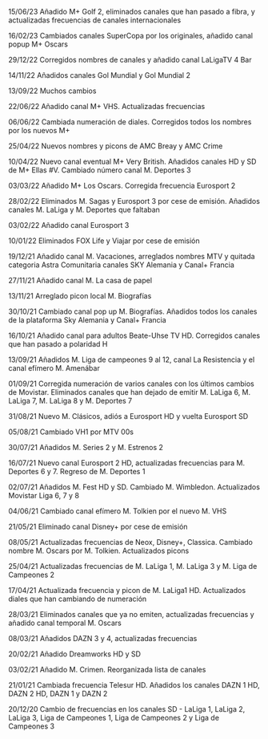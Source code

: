 15/06/23 Añadido M+ Golf 2, eliminados canales que han pasado a fibra, y actualizadas frecuencias de canales internacionales

16/02/23 Cambiados canales SuperCopa por los originales, añadido canal popup M+ Oscars

29/12/22 Corregidos nombres de canales y añadido canal LaLigaTV 4 Bar

14/11/22 Añadidos canales Gol Mundial y Gol Mundial 2

13/09/22 Muchos cambios

22/06/22 Añadido canal M+ VHS. Actualizadas frecuencias

06/06/22 Cambiada numeración de diales. Corregidos todos los nombres por los nuevos M+

25/04/22 Nuevos nombres y picons de AMC Breay y AMC Crime

10/04/22 Nuevo canal eventual M+ Very British. Añadidos canales HD y SD de M+ Ellas #V. Cambiado número canal M. Deportes 3

03/03/22 Añadido M+ Los Oscars. Corregida frecuencia Eurosport 2

28/02/22 Eliminados M. Sagas y Eurosport 3 por cese de emisión. Añadidos canales M. LaLiga y M. Deportes que faltaban

03/02/22 Añadido canal Eurosport 3

10/01/22 Eliminados FOX Life y Viajar por cese de emisión

19/12/21 Añadido canal M. Vacaciones, arreglados nombres MTV y quitada categoria Astra Comunitaria canales SKY Alemania y Canal+ Francia

27/11/21 Añadido canal M. La casa de papel

13/11/21 Arreglado picon local M. Biografías

30/10/21 Cambiado canal pop up M. Biografías. Añadidos todos los canales de la plataforma Sky Alemania y Canal+ Francia

16/10/21 Añadido canal para adultos Beate-Uhse TV HD. Corregidos canales que han pasado a polaridad H

13/09/21 Añadidos M. Liga de campeones 9 al 12, canal La Resistencia y el canal efímero M. Amenábar

01/09/21 Corregida numeración de varios canales con los últimos cambios de Movistar. Eliminados canales que han dejado de emitir M. LaLiga 6, M. LaLiga 7, M. LaLiga 8 y M. Deportes 7

31/08/21 Nuevo M. Clásicos, adiós a Eurosport HD y vuelta Eurosport SD

05/08/21 Cambiado VH1 por MTV 00s

30/07/21 Añadidos M. Series 2 y M. Estrenos 2

16/07/21 Nuevo canal Eurosport 2 HD, actualizadas frecuencias para M. Deportes 6 y 7. Regreso de M. Deportes 1

02/07/21 Añadidos M. Fest HD y SD. Cambiado M. Wimbledon. Actualizados Movistar Liga 6, 7 y 8

04/06/21 Cambiado canal efímero M. Tolkien por el nuevo M. VHS

21/05/21 Eliminado canal Disney+ por cese de emisión

08/05/21 Actualizadas frecuencias de Neox, Disney+, Classica. Cambiado nombre M. Oscars por M. Tolkien. Actualizados picons

25/04/21 Actualizadas frecuencias de M. LaLiga 1, M. LaLiga 3 y M. Liga de Campeones 2

17/04/21 Actualizada frecuencia y picon de M. LaLiga1 HD. Actualizados diales que han cambiando de numeración

28/03/21 Eliminados canales que ya no emiten, actualizadas frecuencias y añadido canal temporal M. Oscars

08/03/21 Añadidos DAZN 3 y 4, actualizadas frecuencias

20/02/21 Añadido Dreamworks HD y SD

03/02/21 Añadido M. Crimen. Reorganizada lista de canales

21/01/21 Cambiada frecuencia Telesur HD. Añadidos los canales DAZN 1 HD, DAZN 2 HD, DAZN 1 y DAZN 2

20/12/20 Cambio de frecuencias en los canales SD - LaLiga 1, LaLiga 2, LaLiga 3, Liga de Campeones 1, Liga de Campeones 2 y Liga de Campeones 3

